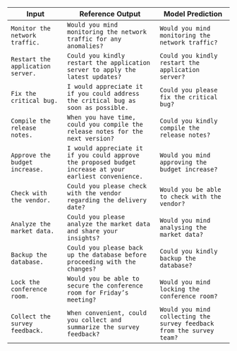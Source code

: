 | Input | Reference Output | Model Prediction |
|------|----------|----------|
| `Monitor the network traffic.` | `Would you mind monitoring the network traffic for any anomalies?` | `Would you mind monitoring the network traffic?` |
| `Restart the application server.` | `Could you kindly restart the application server to apply the latest updates?` | `Could you kindly restart the application server?` |
| `Fix the critical bug.` | `I would appreciate it if you could address the critical bug as soon as possible.` | `Could you please fix the critical bug?` |
| `Compile the release notes.` | `When you have time, could you compile the release notes for the next version?` | `Could you kindly compile the release notes?` |
| `Approve the budget increase.` | `I would appreciate it if you could approve the proposed budget increase at your earliest convenience.` | `Would you mind approving the budget increase?` |
| `Check with the vendor.` | `Could you please check with the vendor regarding the delivery date?` | `Would you be able to check with the vendor?` |
| `Analyze the market data.` | `Could you please analyze the market data and share your insights?` | `Would you mind analysing the market data?` |
| `Backup the database.` | `Could you please back up the database before proceeding with the changes?` | `Could you kindly backup the database?` |
| `Lock the conference room.` | `Would you be able to secure the conference room for Friday’s meeting?` | `Would you mind locking the conference room?` |
| `Collect the survey feedback.` | `When convenient, could you collect and summarize the survey feedback?` | `Would you mind collecting the survey feedback from the survey team?` |
